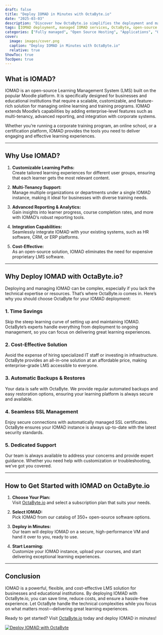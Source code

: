 ```yaml
---
draft: false
title: "Deploy IOMAD in Minutes with OctaByte.io"
date: "2025-03-03"
description: "Discover how OctaByte.io simplifies the deployment and management of IOMAD, a powerful open-source Learning Management System (LMS). Learn why IOMAD is a game-changer for educational institutions and businesses, and how OctaByte’s fully managed services save you time, money, and effort."
tags: [IOMAD deployment, managed IOMAD services, OctaByte, open-source LMS, IOMAD benefits, managed open-source software, IOMAD hosting, educational software, learning management system, OctaByte IOMAD]
categories: ["Fully managed", "Open Source Hosting", "Applications", "Others", "IOMAD"]
cover:
  image: images/cover.png
  caption: "Deploy IOMAD in Minutes with OctaByte.io"
  relative: true
ShowToc: true
TocOpen: true
---
```



## What is IOMAD?

IOMAD is an open-source Learning Management System (LMS) built on the popular Moodle platform. It is specifically designed for businesses and educational institutions that require a scalable, customizable, and feature-rich solution for managing online learning and training programs. IOMAD extends Moodle’s capabilities by adding enterprise-level features such as multi-tenancy, advanced reporting, and integration with corporate systems.

Whether you’re running a corporate training program, an online school, or a certification platform, IOMAD provides the tools you need to deliver engaging and effective learning experiences.

---

## Why Use IOMAD?

1. **Customizable Learning Paths:**  
   Create tailored learning experiences for different user groups, ensuring that each learner gets the most relevant content.

2. **Multi-Tenancy Support:**  
   Manage multiple organizations or departments under a single IOMAD instance, making it ideal for businesses with diverse training needs.

3. **Advanced Reporting & Analytics:**  
   Gain insights into learner progress, course completion rates, and more with IOMAD’s robust reporting tools.

4. **Integration Capabilities:**  
   Seamlessly integrate IOMAD with your existing systems, such as HR software, CRM, or ERP platforms.

5. **Cost-Effective:**  
   As an open-source solution, IOMAD eliminates the need for expensive proprietary LMS software.

---

## Why Deploy IOMAD with OctaByte.io?

Deploying and managing IOMAD can be complex, especially if you lack the technical expertise or resources. That’s where OctaByte.io comes in. Here’s why you should choose OctaByte for your IOMAD deployment:

### 1. **Time Savings**  
   Skip the steep learning curve of setting up and maintaining IOMAD. OctaByte’s experts handle everything from deployment to ongoing management, so you can focus on delivering great learning experiences.

### 2. **Cost-Effective Solution**  
   Avoid the expense of hiring specialized IT staff or investing in infrastructure. OctaByte provides an all-in-one solution at an affordable price, making enterprise-grade LMS accessible to everyone.

### 3. **Automatic Backups & Restores**  
   Your data is safe with OctaByte. We provide regular automated backups and easy restoration options, ensuring your learning platform is always secure and available.

### 4. **Seamless SSL Management**  
   Enjoy secure connections with automatically managed SSL certificates. OctaByte ensures your IOMAD instance is always up-to-date with the latest security standards.

### 5. **Dedicated Support**  
   Our team is always available to address your concerns and provide expert guidance. Whether you need help with customization or troubleshooting, we’ve got you covered.

---

## How to Get Started with IOMAD on OctaByte.io

1. **Choose Your Plan:**  
   Visit [OctaByte.io](https://octabyte.io) and select a subscription plan that suits your needs.

2. **Select IOMAD:**  
   Pick IOMAD from our catalog of 350+ open-source software options.

3. **Deploy in Minutes:**  
   Our team will deploy IOMAD on a secure, high-performance VM and hand it over to you, ready to use.

4. **Start Learning:**  
   Customize your IOMAD instance, upload your courses, and start delivering exceptional learning experiences.

---

## Conclusion

IOMAD is a powerful, flexible, and cost-effective LMS solution for businesses and educational institutions. By deploying IOMAD with OctaByte.io, you can save time, reduce costs, and ensure a hassle-free experience. Let OctaByte handle the technical complexities while you focus on what matters most—delivering great learning experiences.

Ready to get started? Visit [OctaByte.io](https://octabyte.io) today and deploy IOMAD in minutes!

[![Deploy IOMAD with OctaByte](/images/deploy-on-octabyte.png)](https://octabyte.io/fully-managed-open-source-services/applications/others/iomad)